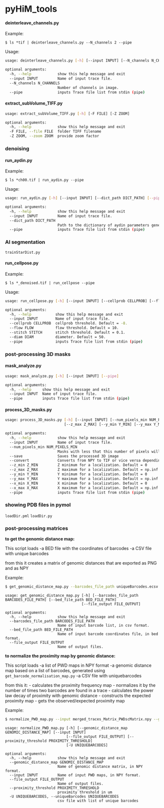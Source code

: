 # pyHiM_tools

#### deinterleave_channels.py

Example:
```
$ ls *tif | deinterleave_channels.py --N_channels 2 --pipe
```

Usage:
```sh
usage: deinterleave_channels.py [-h] [--input INPUT] [--N_channels N_CHANNELS] [--pipe]

optional arguments:
  -h, --help            show this help message and exit
  --input INPUT         Name of input trace file.
  --N_channels N_CHANNELS
                        Number of channels in image.
  --pipe                inputs Trace file list from stdin (pipe)
```

#### extract_subVolume_TIFF.py
```sh
usage: extract_subVolume_TIFF.py [-h] [-F FILE] [-Z ZOOM]

optional arguments:
  -h, --help            show this help message and exit
  -F FILE, --file FILE  folder TIFF filename
  -Z ZOOM, --zoom ZOOM  provide zoom factor
```

### denoising

#### run_aydin.py

Example:
```
$ ls *ch00.tif | run_aydin.py --pipe
```

Usage:
```sh
usage: run_aydin.py [-h] [--input INPUT] [--dict_path DICT_PATH] [--pipe]

optional arguments:
  -h, --help            show this help message and exit
  --input INPUT         Name of input trace file.
  --dict_path DICT_PATH
                        Path to the dictionary of aydin parameters generated using the GUI
  --pipe                inputs Trace file list from stdin (pipe)
```

### AI segmentation
`trainStarDist.py`


#### run_cellpose.py

Example:
```
$ ls *_denoised.tif | run_cellpose --pipe
```

Usage:
```sh
usage: run_cellpose.py [-h] [--input INPUT] [--cellprob CELLPROB] [--flow FLOW] [--stitch STITCH] [--diam DIAM] [--pipe]

optional arguments:
  -h, --help           show this help message and exit
  --input INPUT        Name of input trace file.
  --cellprob CELLPROB  cellprob threshold. Default = -8.
  --flow FLOW          flow threshold. Default = 10.
  --stitch STITCH      stitch threshold. Default = 0.1.
  --diam DIAM          diameter. Default = 50.
  --pipe               inputs Trace file list from stdin (pipe)
```

### post-processing 3D masks

#### mask_analyze.py
```sh
usage: mask_analyze.py [-h] [--input INPUT] [--pipe]

optional arguments:
  -h, --help     show this help message and exit
  --input INPUT  Name of input trace file.
  --pipe         inputs Trace file list from stdin (pipe)
```


#### process_3D_masks.py
```sh
usage: process_3D_masks.py [-h] [--input INPUT] [--num_pixels_min NUM_PIXELS_MIN] [--save] [--convert] [--z_min Z_MIN]
                           [--z_max Z_MAX] [--y_min Y_MIN] [--y_max Y_MAX] [--x_min X_MIN] [--x_max X_MAX] [--pipe]

optional arguments:
  -h, --help            show this help message and exit
  --input INPUT         Name of input trace file.
  --num_pixels_min NUM_PIXELS_MIN
                        Masks with less that this number of pixels will be removed. Default = 0
  --save                Saves the processed 3D image
  --convert             Converts from NPY to TIF or vice versa depending on input
  --z_min Z_MIN         Z minimum for a localization. Default = 0
  --z_max Z_MAX         Z maximum for a localization. Default = np.inf
  --y_min Y_MIN         Y minimum for a localization. Default = 0
  --y_max Y_MAX         Y maximum for a localization. Default = np.inf
  --x_min X_MIN         X minimum for a localization. Default = 0
  --x_max X_MAX         X maximum for a localization. Default = np.inf
  --pipe                inputs Trace file list from stdin (pipe)
```


### showing PDB files in pymol
`loadDir.pml`
`loadDir.py`

### post-processing matrices

**to get the genomic distance map:**

This script loads
    -a BED file with the coordinates of barcodes
    -a CSV file with unique barcodes

from this it creates a matrix of genomic distances that are exported as PNG and as NPY

Example:

```sh
$ get_genomic_distance_map.py --barcodes_file_path uniqueBarcodes.ecsv --bed_file_path 3R_All_barcodes.bed
```

```
usage: get_genomic_distance_map.py [-h] [--barcodes_file_path BARCODES_FILE_PATH] [--bed_file_path BED_FILE_PATH]
                                   [--file_output FILE_OUTPUT]

optional arguments:
  -h, --help            show this help message and exit
  --barcodes_file_path BARCODES_FILE_PATH
                        Name of input barcode list, in csv format.
  --bed_file_path BED_FILE_PATH
                        Name of input barcode coordinates file, in bed format.
  --file_output FILE_OUTPUT
                        Name of output files.
```

**to normalize the proximity map by genomic distance:**

This script loads
    -a list of PWD maps in NPY format
    -a genomic distance map based on a list of barcodes, generated using `get_barcode_normalisation_map.py`
    -a CSV file with uniquebarcodes

from this it:
    - calculates the proximity frequency map
    - normalizes it by the number of times two barcodes are found in a trace
    - calculates the power law decay of proximity with genomic distance
    - constructs the expected proximity map
    - gets the observed/expected proximity map

Example:
```sh
$ normalize_PWD_map.py --input merged_traces_Matrix_PWDscMatrix.npy --genomic_distance_map genomic_distance_map.npy --uniqueBarcodes uniqueBarcodes.ecsv
```

```
usage: normalize_PWD_map.py [-h] [--genomic_distance_map GENOMIC_DISTANCE_MAP] [--input INPUT]
                            [--file_output FILE_OUTPUT] [--proximity_threshold PROXIMITY_THRESHOLD]
                            [-U UNIQUEBARCODES]

optional arguments:
  -h, --help            show this help message and exit
  --genomic_distance_map GENOMIC_DISTANCE_MAP
                        Name of genomic distance matrix, in NPY format.
  --input INPUT         Name of input PWD maps, in NPY format.
  --file_output FILE_OUTPUT
                        Name of output files.
  --proximity_threshold PROXIMITY_THRESHOLD
                        proximity threshold in um
  -U UNIQUEBARCODES, --uniqueBarcodes UNIQUEBARCODES
                        csv file with list of unique barcodes
```



